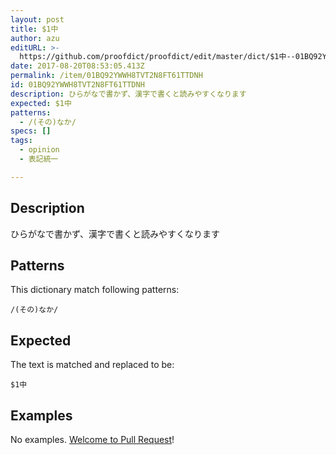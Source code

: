 ```yaml
---
layout: post
title: $1中
author: azu
editURL: >-
  https://github.com/proofdict/proofdict/edit/master/dict/$1中--01BQ92YWWH8TVT2N8FT61TTDNH.yml
date: 2017-08-20T08:53:05.413Z
permalink: /item/01BQ92YWWH8TVT2N8FT61TTDNH
id: 01BQ92YWWH8TVT2N8FT61TTDNH
description: ひらがなで書かず、漢字で書くと読みやすくなります
expected: $1中
patterns:
  - /(その)なか/
specs: []
tags:
  - opinion
  - 表記統一

---
```


## Description

ひらがなで書かず、漢字で書くと読みやすくなります

## Patterns

This dictionary match following patterns:

    /(その)なか/

## Expected

The text is matched and replaced to be:

    $1中

## Examples

No examples. [Welcome to Pull Request](https://github.com/proofdict/proofdict/edit/master/dict/$1中--01BQ92YWWH8TVT2N8FT61TTDNH.yml)!

